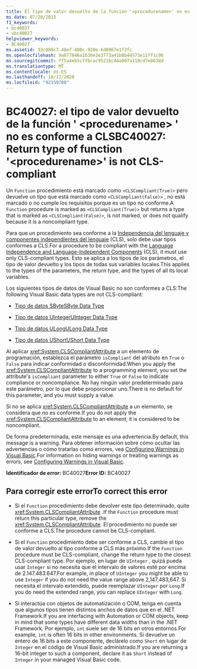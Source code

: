 ```yaml
---
title: El tipo de valor devuelto de la función '<procedurename>' no es compatible con CLS
ms.date: 07/20/2015
f1_keywords:
- bc40027
- vbc40027
helpviewer_keywords:
- BC40027
ms.assetid: 33c088c7-48e7-400c-920e-6d8967e1f3fc
ms.openlocfilehash: 9a877046a1b30e2e3773a41b8b44573e11ff1c96
ms.sourcegitcommit: ff5a4eb5cffbcac9521bc44a907a118cd7e8638d
ms.translationtype: MT
ms.contentlocale: es-ES
ms.lasthandoff: 10/17/2020
ms.locfileid: "92159708"
---
```

# <a name="bc40027-return-type-of-function-procedurename-is-not-cls-compliant"></a><span data-ttu-id="3a315-102">BC40027: el tipo de valor devuelto de la función ' \<procedurename> ' no es conforme a CLS</span><span class="sxs-lookup"><span data-stu-id="3a315-102">BC40027: Return type of function '\<procedurename>' is not CLS-compliant</span></span>

<span data-ttu-id="3a315-103">Un `Function` procedimiento está marcado como `<CLSCompliant(True)>` pero devuelve un tipo que está marcado como `<CLSCompliant(False)>` , no está marcado o no cumple los requisitos porque es un tipo no conforme.</span><span class="sxs-lookup"><span data-stu-id="3a315-103">A `Function` procedure is marked as `<CLSCompliant(True)>` but returns a type that is marked as `<CLSCompliant(False)>`, is not marked, or does not qualify because it is a noncompliant type.</span></span>

 <span data-ttu-id="3a315-104">Para que un procedimiento sea conforme a la [Independencia del lenguaje y componentes independientes del lenguaje](../../../standard/language-independence-and-language-independent-components.md) (CLS), solo debe usar tipos conformes a CLS.</span><span class="sxs-lookup"><span data-stu-id="3a315-104">For a procedure to be compliant with the [Language Independence and Language-Independent Components](../../../standard/language-independence-and-language-independent-components.md) (CLS), it must use only CLS-compliant types.</span></span> <span data-ttu-id="3a315-105">Esto se aplica a los tipos de los parámetros, el tipo de valor devuelto y los tipos de todas sus variables locales.</span><span class="sxs-lookup"><span data-stu-id="3a315-105">This applies to the types of the parameters, the return type, and the types of all its local variables.</span></span>

 <span data-ttu-id="3a315-106">Los siguientes tipos de datos de Visual Basic no son conformes a CLS:</span><span class="sxs-lookup"><span data-stu-id="3a315-106">The following Visual Basic data types are not CLS-compliant:</span></span>

- [<span data-ttu-id="3a315-107">Tipo de datos SByte</span><span class="sxs-lookup"><span data-stu-id="3a315-107">SByte Data Type</span></span>](../data-types/sbyte-data-type.md)

- [<span data-ttu-id="3a315-108">Tipo de datos UInteger</span><span class="sxs-lookup"><span data-stu-id="3a315-108">UInteger Data Type</span></span>](../data-types/uinteger-data-type.md)

- [<span data-ttu-id="3a315-109">Tipo de datos ULong</span><span class="sxs-lookup"><span data-stu-id="3a315-109">ULong Data Type</span></span>](../data-types/ulong-data-type.md)

- [<span data-ttu-id="3a315-110">Tipo de datos UShort</span><span class="sxs-lookup"><span data-stu-id="3a315-110">UShort Data Type</span></span>](../data-types/ushort-data-type.md)

 <span data-ttu-id="3a315-111">Al aplicar <xref:System.CLSCompliantAttribute> a un elemento de programación, establezca el parámetro `isCompliant` del atributo en `True` o `False` para indicar conformidad o disconformidad.</span><span class="sxs-lookup"><span data-stu-id="3a315-111">When you apply the <xref:System.CLSCompliantAttribute> to a programming element, you set the attribute's `isCompliant` parameter to either `True` or `False` to indicate compliance or noncompliance.</span></span> <span data-ttu-id="3a315-112">No hay ningún valor predeterminado para este parámetro, por lo que debe proporcionar uno.</span><span class="sxs-lookup"><span data-stu-id="3a315-112">There is no default for this parameter, and you must supply a value.</span></span>

 <span data-ttu-id="3a315-113">Si no se aplica <xref:System.CLSCompliantAttribute> a un elemento, se considera que no es conforme.</span><span class="sxs-lookup"><span data-stu-id="3a315-113">If you do not apply the <xref:System.CLSCompliantAttribute> to an element, it is considered to be noncompliant.</span></span>

 <span data-ttu-id="3a315-114">De forma predeterminada, este mensaje es una advertencia.</span><span class="sxs-lookup"><span data-stu-id="3a315-114">By default, this message is a warning.</span></span> <span data-ttu-id="3a315-115">Para obtener información sobre cómo ocultar las advertencias o cómo tratarlas como errores, vea [Configuring Warnings in Visual Basic](/visualstudio/ide/configuring-warnings-in-visual-basic).</span><span class="sxs-lookup"><span data-stu-id="3a315-115">For information on hiding warnings or treating warnings as errors, see [Configuring Warnings in Visual Basic](/visualstudio/ide/configuring-warnings-in-visual-basic).</span></span>

 <span data-ttu-id="3a315-116">**Identificador de error:** BC40027</span><span class="sxs-lookup"><span data-stu-id="3a315-116">**Error ID:** BC40027</span></span>

## <a name="to-correct-this-error"></a><span data-ttu-id="3a315-117">Para corregir este error</span><span class="sxs-lookup"><span data-stu-id="3a315-117">To correct this error</span></span>

- <span data-ttu-id="3a315-118">Si el `Function` procedimiento debe devolver este tipo determinado, quite <xref:System.CLSCompliantAttribute> .</span><span class="sxs-lookup"><span data-stu-id="3a315-118">If the `Function` procedure must return this particular type, remove the <xref:System.CLSCompliantAttribute>.</span></span> <span data-ttu-id="3a315-119">El procedimiento no puede ser conforme a CLS.</span><span class="sxs-lookup"><span data-stu-id="3a315-119">The procedure cannot be CLS-compliant.</span></span>

- <span data-ttu-id="3a315-120">Si el `Function` procedimiento debe ser conforme a CLS, cambie el tipo de valor devuelto al tipo conforme a CLS más próximo.</span><span class="sxs-lookup"><span data-stu-id="3a315-120">If the `Function` procedure must be CLS-compliant, change the return type to the closest CLS-compliant type.</span></span> <span data-ttu-id="3a315-121">Por ejemplo, en lugar de `UInteger` , quizá pueda usar `Integer` si no necesita que el intervalo de valores esté por encima de 2.147.483.647.</span><span class="sxs-lookup"><span data-stu-id="3a315-121">For example, in place of `UInteger` you might be able to use `Integer` if you do not need the value range above 2,147,483,647.</span></span> <span data-ttu-id="3a315-122">Si necesita el intervalo extendido, puede reemplazar `UInteger` por `Long`.</span><span class="sxs-lookup"><span data-stu-id="3a315-122">If you do need the extended range, you can replace `UInteger` with `Long`.</span></span>

- <span data-ttu-id="3a315-123">Si interactúa con objetos de automatización o COM, tenga en cuenta que algunos tipos tienen distintos anchos de datos que en el .NET Framework.</span><span class="sxs-lookup"><span data-stu-id="3a315-123">If you are interfacing with Automation or COM objects, keep in mind that some types have different data widths than in the .NET Framework.</span></span> <span data-ttu-id="3a315-124">Por ejemplo, `int` suele ser de 16 bits en otros entornos.</span><span class="sxs-lookup"><span data-stu-id="3a315-124">For example, `int` is often 16 bits in other environments.</span></span> <span data-ttu-id="3a315-125">Si devuelve un entero de 16 bits a este componente, declárelo como `Short` en lugar de `Integer` en el código de Visual Basic administrado.</span><span class="sxs-lookup"><span data-stu-id="3a315-125">If you are returning a 16-bit integer to such a component, declare it as `Short` instead of `Integer` in your managed Visual Basic code.</span></span>
